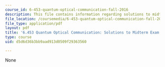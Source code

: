 ```yaml
---
course_id: 6-453-quantum-optical-communication-fall-2016
description: This file contains information regarding solutions to midterm exam.
file_location: /coursemedia/6-453-quantum-optical-communication-fall-2016/d5d6d36b3bb9aad913d0509f29363560_MIT6_453F16_MidtermSoln.pdf
file_type: application/pdf
layout: pdf
title: '6.453 Quantum Optical Communication: Solutions to Midterm Exam'
type: course
uid: d5d6d36b3bb9aad913d0509f29363560

---
```

None